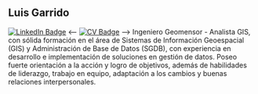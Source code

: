 ## Luis Garrido

[![LinkedIn Badge](https://img.shields.io/badge/My-LinkedIn-blue)](https://www.linkedin.com/in/luisgarridocornejo)
<--
[![CV Badge](https://img.shields.io/badge/My-CV-critical)](https://docs.google.com/document/d/1v1CvZ1izbjTheI-goCkiPXXaosMm86UWq_dcYoAL77g/edit?usp=drive_link)
-->
Ingeniero Geomensor - Analista GIS, con sólida formación en el área de Sistemas de Información Geoespacial (GIS) y Administración de Base de Datos (SGDB), con experiencia en desarrollo e implementación de soluciones en gestión de datos. 
Poseo fuerte orientación a la acción y logro de objetivos, además de habilidades de liderazgo, trabajo en equipo, adaptación a los cambios y buenas relaciones interpersonales.


